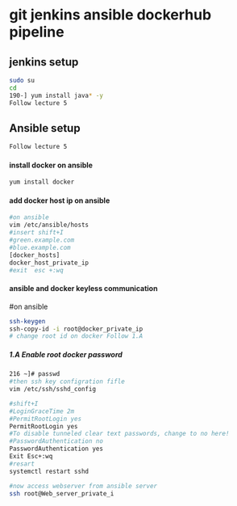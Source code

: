 # git jenkins ansible dockerhub pipeline

## jenkins setup
```sh
sudo su 
cd
190-] yum install java* -y
Follow lecture 5
```

## Ansible setup
```sh
Follow lecture 5
```
#### install docker on ansible
```sh
yum install docker
```
#### add docker host ip on ansible
```sh
#on ansible
vim /etc/ansible/hosts
#insert shift+I
#green.example.com
#blue.example.com
[docker_hosts]
docker_host_private_ip
#exit  esc +:wq
```
#### ansible and docker keyless communication
#on ansible
```sh
ssh-keygen
ssh-copy-id -i root@docker_private_ip
# change root id on docker Follow 1.A
```

#####  1.A Enable root docker password
```sh
216 ~]# passwd  
#then ssh key configration fifle
vim /etc/ssh/sshd_config

#shift+I
#LoginGraceTime 2m
#PermitRootLogin yes
PermitRootLogin yes
#To disable tunneled clear text passwords, change to no here!
#PasswordAuthentication no
PasswordAuthentication yes
Exit Esc+:wq
#resart 
systemctl restart sshd

#now access webserver from ansible server
ssh root@Web_server_private_i
```









